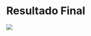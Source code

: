 <h1> Resultado Final</h1>
<img src="https://github.com/Mariianah-Santos/Introducao-a-HTML/blob/main/ex02/resultado.png">